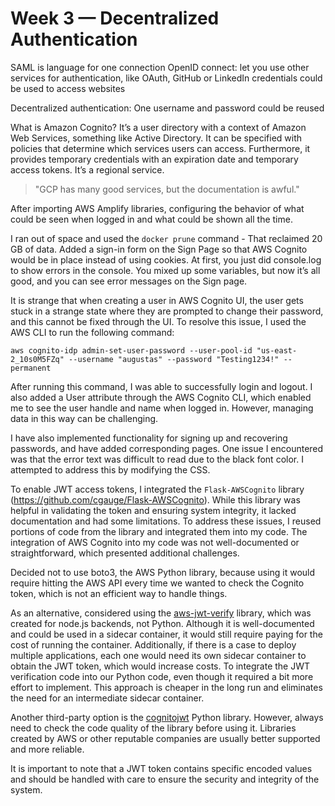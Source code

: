 # Week 3 — Decentralized Authentication

SAML is language for one connection
OpenID connect: let you use other services for authentication, like OAuth,
GitHub or LinkedIn credentials could be used to access websites

Decentralized authentication: One username and password could be reused

What is Amazon Cognito? It’s a user directory with a context of Amazon Web Services, something like Active Directory. It can be specified with policies that determine which services users can access. Furthermore, it provides temporary credentials with an expiration date and temporary access tokens. It’s a regional service.

> "GCP has many good services, but the documentation is awful."

After importing AWS Amplify libraries, configuring the behavior of what could be seen when logged in and what could be shown all the time. 

I ran out of space and used the `docker prune` command - That reclaimed 20 GB of data. 
Added a sign-in form on the Sign Page so that AWS Cognito would be in place instead of using cookies. At first, you just did console.log to show errors in the console. You mixed up some variables, but now it’s all good, and you can see error messages on the Sign page.

It is strange that when creating a user in AWS Cognito UI, the user gets stuck in a strange state where they are prompted to change their password, and this cannot be fixed through the UI. To resolve this issue, I used the AWS CLI to run the following command:

`aws cognito-idp admin-set-user-password --user-pool-id "us-east-2_10s0M5FZq" --username "augustas" --password "Testing1234!" --permanent`

After running this command, I was able to successfully login and logout. I also added a User attribute through the AWS Cognito CLI, which enabled me to see the user handle and name when logged in. However, managing data in this way can be challenging.

I have also implemented functionality for signing up and recovering passwords, and have added corresponding pages. One issue I encountered was that the error text was difficult to read due to the black font color. I attempted to address this by modifying the CSS.

To enable JWT access tokens, I integrated the `Flask-AWSCognito` library (https://github.com/cgauge/Flask-AWSCognito). While this library was helpful in validating the token and ensuring system integrity, it lacked documentation and had some limitations. To address these issues, I reused portions of code from the library and integrated them into my code. The integration of AWS Cognito into my code was not well-documented or straightforward, which presented additional challenges.

Decided not to use boto3, the AWS Python library, because using it would require hitting the AWS API every time we wanted to check the Cognito token, which is not an efficient way to handle things.

As an alternative, considered using the [aws-jwt-verify](https://github.com/awslabs/aws-jwt-verify) library, which was created for node.js backends, not Python. Although it is well-documented and could be used in a sidecar container, it would still require paying for the cost of running the container. Additionally, if there is a case to deploy multiple applications, each one would need its own sidecar container to obtain the JWT token, which would increase costs. To integrate the JWT verification code into our Python code, even though it required a bit more effort to implement. This approach is cheaper in the long run and eliminates the need for an intermediate sidecar container.

Another third-party option is the [cognitojwt](https://github.com/borisrozumnuk/cognitojwt) Python library. However, always need to check the code quality of the library before using it. Libraries created by AWS or other reputable companies are usually better supported and more reliable.

It is important to note that a JWT token contains specific encoded values and should be handled with care to ensure the security and integrity of the system.